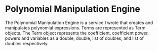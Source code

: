 # Polynomial Manipulation Engine

The Polynomial Manipulation Engine is a service I wrote that creates and manipulates polynomial expressions. Terms are represented as Term objects. The Term object represents the coefficient, coefficient power, powers and variables as a double, double, list of doubles, and list of doubles respectively.